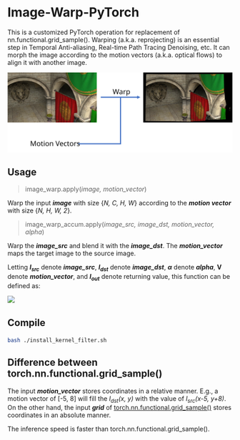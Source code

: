 # Image-Warp-PyTorch
This is a customized PyTorch operation for replacement of nn.functional.grid_sample(). Warping (a.k.a. reprojecting) is an essential step in Temporal Anti-aliasing, Real-time Path Tracing Denoising, etc. It can morph the image according to the motion vectors (a.k.a. optical flows) to align it with another image.

<img src="README/Image_warp.svg">

## Usage
> image_warp.apply(*image, motion_vector*)

Warp the input ***image*** with size {*N, C, H, W*} according to the ***motion vector*** with size {*N, H, W, 2*}. 

> image_warp_accum.apply(*image_src, image_dst, motion_vector, alpha*)

Warp the ***image_src*** and blend it with the ***image_dst***. The ***motion_vector*** maps the target image to the source image.

Letting ***I<sub>src</sub>*** denote ***image_src***, ***I<sub>dst</sub>*** denote ***image_dst***, ***α*** denote ***alpha***, **V** denote ***motion_vector***, and ***I<sub>out</sub>*** denote returning value, this function can be defined as:

<img src="http://latex.codecogs.com/svg.latex?I_{out}=\mathrm{Warp}(I_{src},\mathbf{v})\cdot\alpha + I_{dst} \cdot (1-\alpha)">

## Compile
```bash
bash ./install_kernel_filter.sh
```

## Difference between torch.nn.functional.grid_sample()
The input ***motion_vector*** stores coordinates in a relative manner. E.g., a motion vector of [-5, 8] will fill the *I<sub>dst</sub>(x, y)* with the value of *I<sub>src</sub>(x-5, y+8)*. On the other hand, the input ***grid*** of [torch.nn.functional.grid_sample()](https://pytorch.org/docs/1.11/generated/torch.nn.functional.grid_sample.html?highlight=grid_sample#torch.nn.functional.grid_sample) stores coordinates in an absolute manner. 

The inference speed is faster than torch.nn.functional.grid_sample().
